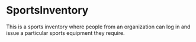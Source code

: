 # SportsInventory
This is a sports inventory where people from an organization can log in and issue a particular sports equipment they require.
